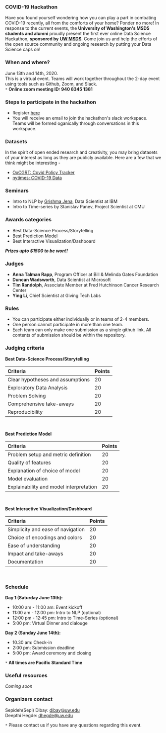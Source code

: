 ### COVID-19 Hackathon

Have you found yourself wondering how you can play a part in combating COVID-19 recently, all from the comforts of your home? Ponder no more! In response to the current events, the **University of Washington's MSDS students and alumni** proudly present the first ever online Data Science Hackathon, **sponsored by** <a href="https://www.washington.edu/datasciencemasters/" target="_blank"><b>UW MSDS</b></a>. Come join us and help the efforts of the open source community and ongoing research by putting your Data Science caps on!


### When and where? 
June 13th and 14th, 2020.<br/>
This is a virtual event. Teams will work together throughout the 2-day event using tools such as Github, Zoom, and Slack.<br/>
`*` **Online zoom meeting ID: 940 8345 1381**


### Steps to participate in the hackathon

- Register <a href="https://docs.google.com/forms/d/e/1FAIpQLSefB4qKEO6NkoqK--p3shr2PymNue3IfpLIR-e7ahVRXgrFng/viewform" target="_blank">here</a>
- You will receive an email to join the hackathon's slack workspace. Teams will be formed oganically through conversations in this workspace.  


### Datasets

In the spirit of open ended research and creativity, you may bring datasets of your interest as long as they are publicly available. Here are a few that we think might be interesting -  
- <a href="https://github.com/OxCGRT/covid-policy-tracker" target="_blank">OxCGRT: Covid Policy Tracker</a> 
- <a href="https://github.com/nytimes/covid-19-data" target="_blank">nytimes: COVID-19 Data</a> 


### Seminars

- Intro to NLP by <a href="https://gjena.github.io/about.html" target="_blank">Grishma Jena</a>, Data Scientist at IBM
- Intro to Time-series by Stanislav Panev, Project Scientist at CMU


### Awards categories

- Best Data-Science Process/Storytelling
- Best Prediction Model
- Best Interactive Visualization/Dashboard

**_Prizes upto $1500 to be won!!_**


### Judges

- **Anna Talman Rapp**, Program Officer at Bill & Melinda Gates Foundation
- **Duncan Wadsworth**, Data Scientist at Microsoft
- **Tim Randolph**, Associate Member at Fred Hutchinson Cancer Research Center 
- **Ying Li**, Chief Scientist at Giving Tech Labs


### Rules

- You can participate either individually or in teams of 2-4 members. 
- One person cannot participate in more than one team.
- Each team can only make one submission as a single github link. All contents of submission should be within the repository. 


### Judging criteria

**Best Data-Science Process/Storytelling**

| Criteria| Points |
| :------------- | :------------- |
| Clear hypotheses and assumptions  | 20 |
| Exploratory Data Analysis  | 20  |
| Problem Solving  | 20  |
| Comprehensive take-aways  | 20  |
| Reproducibility  | 20  |



<br/>

**Best Prediction Model**

| Criteria| Points |
| :------------- | :------------- |
| Problem setup and metric definition  | 20 |
| Quality of features  | 20  |
| Explanation of choice of model  | 20  |
| Model evaluation  | 20  |
| Explainability and model interpretation  | 20  |



<br/>

**Best Interactive Visualization/Dashboard**

| Criteria| Points |
| :------------- | :------------- |
| Simplicity and ease of navigation  | 20 |
| Choice of encodings and colors  | 20  |
| Ease of understanding   | 20  |
| Impact and take-aways  | 20  |
| Documentation  | 20  |



<br/>


### Schedule

**Day 1 (Saturday June 13th):**
 - 10:00 am - 11:00 am: Event kickoff 
 - 11:00 am - 12:00 pm: Intro to NLP (optional)
 - 12:00 pm - 12:45 pm: Intro to Time-Series (optional)
 - 5:00 pm: Virtual Dinner and dialouge<br/>
 
**Day 2 (Sunday June 14th):** 
 - 10.30 am: Check-in 
 - 2:00 pm: Submission deadline 
 - 5:00 pm: Award ceremony and closing 

`*` **All times are Pacific Standard Time**


### Useful resources
*Coming soon*


### Organizers contact 

Sepideh(Sepi) Dibay: dibay@uw.edu <br/>
Deepthi Hegde: dhegde@uw.edu

`*` Please contact us if you have any questions regarding this event.
